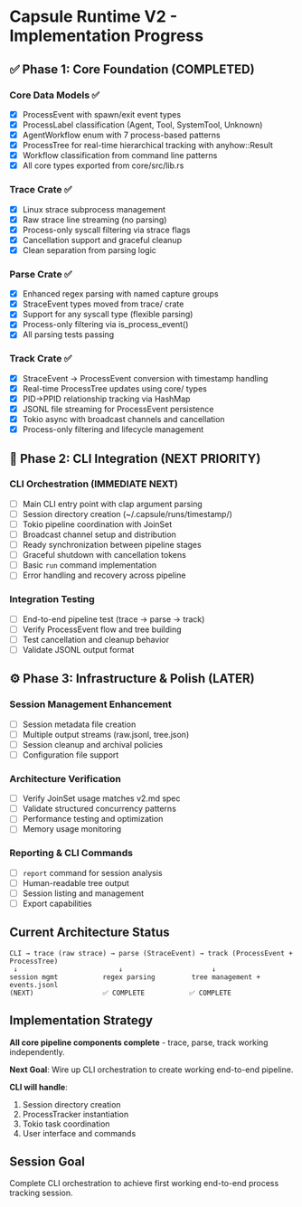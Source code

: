 # Capsule Runtime V2 - Implementation Progress

## ✅ Phase 1: Core Foundation (COMPLETED)

### Core Data Models ✅
- [x] ProcessEvent with spawn/exit event types
- [x] ProcessLabel classification (Agent, Tool, SystemTool, Unknown)  
- [x] AgentWorkflow enum with 7 process-based patterns
- [x] ProcessTree for real-time hierarchical tracking with anyhow::Result
- [x] Workflow classification from command line patterns
- [x] All core types exported from core/src/lib.rs

### Trace Crate ✅ 
- [x] Linux strace subprocess management
- [x] Raw strace line streaming (no parsing)
- [x] Process-only syscall filtering via strace flags
- [x] Cancellation support and graceful cleanup
- [x] Clean separation from parsing logic

### Parse Crate ✅
- [x] Enhanced regex parsing with named capture groups
- [x] StraceEvent types moved from trace/ crate
- [x] Support for any syscall type (flexible parsing)
- [x] Process-only filtering via is_process_event()
- [x] All parsing tests passing

### Track Crate ✅
- [x] StraceEvent → ProcessEvent conversion with timestamp handling
- [x] Real-time ProcessTree updates using core/ types
- [x] PID→PPID relationship tracking via HashMap
- [x] JSONL file streaming for ProcessEvent persistence
- [x] Tokio async with broadcast channels and cancellation
- [x] Process-only filtering and lifecycle management

## 🔄 Phase 2: CLI Integration (NEXT PRIORITY)

### CLI Orchestration (IMMEDIATE NEXT)
- [ ] Main CLI entry point with clap argument parsing
- [ ] Session directory creation (~/.capsule/runs/timestamp/)
- [ ] Tokio pipeline coordination with JoinSet
- [ ] Broadcast channel setup and distribution
- [ ] Ready synchronization between pipeline stages
- [ ] Graceful shutdown with cancellation tokens
- [ ] Basic `run` command implementation
- [ ] Error handling and recovery across pipeline

### Integration Testing
- [ ] End-to-end pipeline test (trace → parse → track)
- [ ] Verify ProcessEvent flow and tree building
- [ ] Test cancellation and cleanup behavior
- [ ] Validate JSONL output format

## ⚙️ Phase 3: Infrastructure & Polish (LATER)

### Session Management Enhancement
- [ ] Session metadata file creation
- [ ] Multiple output streams (raw.jsonl, tree.json)
- [ ] Session cleanup and archival policies
- [ ] Configuration file support

### Architecture Verification
- [ ] Verify JoinSet usage matches v2.md spec
- [ ] Validate structured concurrency patterns
- [ ] Performance testing and optimization
- [ ] Memory usage monitoring

### Reporting & CLI Commands
- [ ] `report` command for session analysis
- [ ] Human-readable tree output
- [ ] Session listing and management
- [ ] Export capabilities

## Current Architecture Status

```
CLI → trace (raw strace) → parse (StraceEvent) → track (ProcessEvent + ProcessTree)
 ↓                         ↓                      ↓
session mgmt           regex parsing         tree management + events.jsonl
(NEXT)                 ✅ COMPLETE           ✅ COMPLETE
```

## Implementation Strategy

**All core pipeline components complete** - trace, parse, track working independently.

**Next Goal**: Wire up CLI orchestration to create working end-to-end pipeline.

**CLI will handle**:
1. Session directory creation
2. ProcessTracker instantiation  
3. Tokio task coordination
4. User interface and commands

## Session Goal

Complete CLI orchestration to achieve first working end-to-end process tracking session.